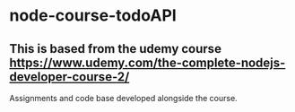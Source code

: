 # node-course-todoAPI

## This is based from the udemy course https://www.udemy.com/the-complete-nodejs-developer-course-2/

Assignments and code base developed alongside the course. 
